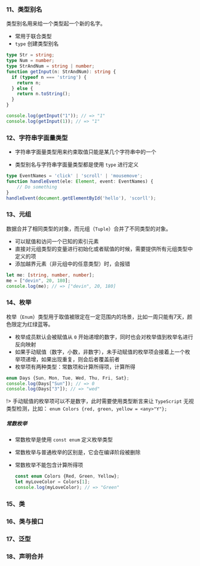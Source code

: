 ### 11、类型别名

类型别名用来给一个类型起一个新的名字。

+ 常用于联合类型
+ `type` 创建类型别名

```typescript
type Str = string;
type Num = number;
type StrAndNum = string | number;
function getInput(n: StrAndNum): string {
  if (typeof n === 'string') {
    return n;
  } else {
    return n.toString();
  }
}

console.log(getInput("1")); // => "1"
console.log(getInput(1)); // => "1"
```



### 12、字符串字面量类型

* 字符串字面量类型用来约束取值只能是某几个字符串中的一个

* 类型别名与字符串字面量类型都是使用 `type` 进行定义

```typescript
type EventNames = 'click' | 'scroll' | 'mousemove';
function handleEvent(ele: Element, event: EventNames) {
    // Do something
}
handleEvent(document.getElementById('hello'), 'scorll');
```



### 13、元组

数据合并了相同类型的对象，而元组（`Tuple`）合并了不同类型的对象。

+ 可以赋值和访问一个已知的索引元素
+ 直接对元组类型的变量进行初始化或者赋值的时候，需要提供所有元组类型中定义的项
+ 添加越界元素（非元组中的任意类型）时，会报错

```typescript
let me: [string, number, number];
me = ["devin", 20, 180];
console.log(me); // => ["devin", 20, 180]
```



### 14、枚举

枚举（`Enum`）类型用于取值被限定在一定范围内的场景，比如一周只能有7天，颜色限定为红绿蓝等。

+ 枚举成员默认会被赋值从 `0` 开始递增的数字，同时也会对枚举值到枚举名进行反向映射
+ 如果手动赋值（数字，小数，非数字），未手动赋值的枚举项会接着上一个枚举项递增，如果出现重复，则会后者覆盖前者
+ 枚举项有两种类型：常数项和计算所得项，计算所得

```typescript
enum Days {Sun, Mon, Tue, Wed, Thu, Fri, Sat};
console.log(Days["Sun"]); // => 0
console.log(Days["3"]); // => "wed"
```

!> 手动赋值的枚举项可以不是数字，此时需要使用类型断言来让 `TypeScript` 无视类型检测，比如： `enum Colors {red, green, yellow = <any>"Y"};`

##### 常数枚举

* 常数枚举是使用 `const enum` 定义枚举类型

* 常数枚举与普通枚举的区别是，它会在编译阶段被删除

* 常数枚举不能包含计算所得项

  ```typescript
  const enum Colors {Red, Green, Yellow};
  let myLoveColor = Colors[1];
  console.log(myLoveColor); // => "Green"
  ```

  

### 15、类





### 16、类与接口





### 17、泛型





### 18、声明合并






